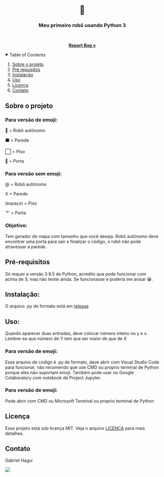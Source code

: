 <h1 align="center">🤖</h1>
<h3 align="center">Meu primeiro robô usando Python 3</h3>

<br />
<p align="center">
  <a href="https://github.com/CrashXBETAX/My_first_robot/issues"><strong>Report Bug »</strong></a>
</p>
<details open="open">
  <summary>Table of Contents</summary>
  <ol>
    <li>
      <a href="#sobre-o-projeto">Sobre o projeto</a>
    </li>
    <li>
      <a href="#pré-requisitos">Pré requisitos</a>
    </li>
    <li><a href="#instalação">Instalação</a></li>
    <li><a href="#uso">Uso</a></li>
    <li><a href="#licença">Licença</a></li>
    <li><a href="#contato">Contato</a></li>
  </ol>
</details>

## Sobre o projeto
### Para versão de emoji:
🤖 = Robô autônomo

⬛ = Parede

⬜ = Piso

🚪 = Porta

### Para versão sem emoji:
@ = Robô autônomo

X = Parede

(espaço) = Piso

'*' = Porta

### Objetivo:

Tem gerador de mapa com tamanho que você deseja. Robô autônomo deve encontrar uma porta para sair e finalizar o código, o robô não pode atravessar a parede. 

## Pré-requisitos
Só requer a versão 3.9.5 de Python, acredito que pode funcionar com acima de 3, mas não testei ainda. Se funcionasse e poderia me avisar 😁.

## Instalação:
O arquivo .py de formato está em [release](https://github.com/CrashXBETAX/My_first_robot/releases)
## Uso:
Quando aparecer duas entradas, deve colocar número inteiro no y e x. Lembre-se que número de Y tem que ser maior de que de X
### Para versão de emoji: 
Esse arquivo de código é .py de formato, deve abrir com Visual Studio Code para funcionar, não recomendo que use CMD ou proprio terminal de Python porque eles não suportam emoji. Também pode usar no Google Colaboratory com notebook de Project Jupyter. 
### Para versão de emoji:
Pode abrir com CMD ou Microsoft Terminal ou proprio terminal de Python

## Licença
Esse projeto está sob licença MIT. Veja o arquivo [LICENÇA](LICENSE) para mais detalhes.<br>

## Contato
Gabriel Hagui

<a href="mailto:gabrielhagui@live.com" target="_blank"><img src="https://img.shields.io/badge/Microsoft_Outlook-0078D4?style=for-the-badge&logo=microsoft-outlook&logoColor=white" target="_blank"></a>


